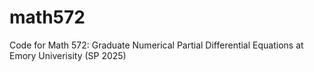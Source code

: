 # math572
Code for Math 572: Graduate Numerical Partial Differential Equations at Emory Univerisity (SP 2025) 

